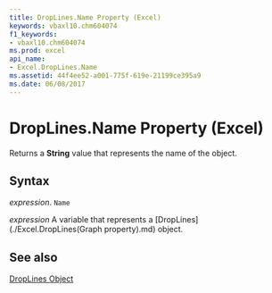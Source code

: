 ```yaml
---
title: DropLines.Name Property (Excel)
keywords: vbaxl10.chm604074
f1_keywords:
- vbaxl10.chm604074
ms.prod: excel
api_name:
- Excel.DropLines.Name
ms.assetid: 44f4ee52-a001-775f-619e-21199ce395a9
ms.date: 06/08/2017
---
```



# DropLines.Name Property (Excel)

Returns a  **String** value that represents the name of the object.


## Syntax

 _expression_. `Name`

 _expression_ A variable that represents a [DropLines](./Excel.DropLines(Graph property).md) object.


## See also


[DropLines Object](Excel.DropLines(object).md)

